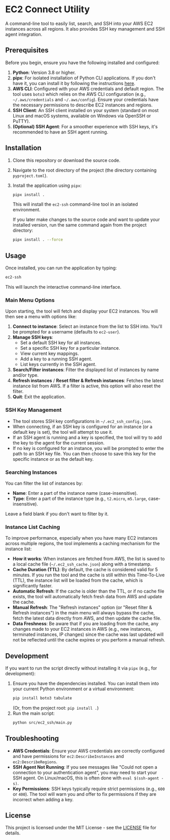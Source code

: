 # EC2 Connect Utility

A command-line tool to easily list, search, and SSH into your AWS EC2 instances across all regions. It also provides SSH key management and SSH agent integration.

## Prerequisites

Before you begin, ensure you have the following installed and configured:

1.  **Python**: Version 3.8 or higher.
2.  **pipx**: For isolated installation of Python CLI applications. If you don't have it, you can install it by following the instructions [here](https://pipx.pypa.io/stable/installation/).
3.  **AWS CLI**: Configured with your AWS credentials and default region. The tool uses `boto3` which relies on the AWS CLI configuration (e.g., `~/.aws/credentials` and `~/.aws/config`). Ensure your credentials have the necessary permissions to describe EC2 instances and regions.
4.  **SSH Client**: An SSH client installed on your system (standard on most Linux and macOS systems, available on Windows via OpenSSH or PuTTY).
5.  **(Optional) SSH Agent**: For a smoother experience with SSH keys, it's recommended to have an SSH agent running.

## Installation

1.  Clone this repository or download the source code.
2.  Navigate to the root directory of the project (the directory containing `pyproject.toml`).
3.  Install the application using `pipx`:

    ```bash
    pipx install .
    ```

    This will install the `ec2-ssh` command-line tool in an isolated environment.

    If you later make changes to the source code and want to update your installed version, run the same command again from the project directory:
    ```bash
    pipx install . --force
    ```

## Usage

Once installed, you can run the application by typing:

```bash
ec2-ssh
```

This will launch the interactive command-line interface.

### Main Menu Options

Upon starting, the tool will fetch and display your EC2 instances. You will then see a menu with options like:

1.  **Connect to instance**: Select an instance from the list to SSH into. You'll be prompted for a username (defaults to `ec2-user`).
2.  **Manage SSH keys**:
    *   Set a default SSH key for all instances.
    *   Set a specific SSH key for a particular instance.
    *   View current key mappings.
    *   Add a key to a running SSH agent.
    *   List keys currently in the SSH agent.
3.  **Search/Filter instances**: Filter the displayed list of instances by name and/or type.
4.  **Refresh instances** / **Reset filter & Refresh instances**: Fetches the latest instance list from AWS. If a filter is active, this option will also reset the filter.
5.  **Quit**: Exit the application.

### SSH Key Management

*   The tool stores SSH key configurations in `~/.ec2_ssh_config.json`.
*   When connecting, if an SSH key is configured for an instance (or a default key is set), the tool will attempt to use it.
*   If an SSH agent is running and a key is specified, the tool will try to add the key to the agent for the current session.
*   If no key is configured for an instance, you will be prompted to enter the path to an SSH key file. You can then choose to save this key for the specific instance or as the default key.

### Searching Instances

You can filter the list of instances by:
*   **Name**: Enter a part of the instance name (case-insensitive).
*   **Type**: Enter a part of the instance type (e.g., `t2.micro`, `m5.large`, case-insensitive).

Leave a field blank if you don't want to filter by it.

### Instance List Caching

To improve performance, especially when you have many EC2 instances across multiple regions, the tool implements a caching mechanism for the instance list:

*   **How it works**: When instances are fetched from AWS, the list is saved to a local cache file (`~/.ec2_ssh_cache.json`) along with a timestamp.
*   **Cache Duration (TTL)**: By default, the cache is considered valid for 5 minutes. If you run the tool and the cache is still within this Time-To-Live (TTL), the instance list will be loaded from the cache, which is significantly faster.
*   **Automatic Refresh**: If the cache is older than the TTL, or if no cache file exists, the tool will automatically fetch fresh data from AWS and update the cache.
*   **Manual Refresh**: The "Refresh instances" option (or "Reset filter & Refresh instances") in the main menu will always bypass the cache, fetch the latest data directly from AWS, and then update the cache file.
*   **Data Freshness**: Be aware that if you are loading from the cache, any changes made to your EC2 instances in AWS (e.g., new instances, terminated instances, IP changes) since the cache was last updated will not be reflected until the cache expires or you perform a manual refresh.

## Development

If you want to run the script directly without installing it via `pipx` (e.g., for development):

1.  Ensure you have the dependencies installed. You can install them into your current Python environment or a virtual environment:
    ```bash
    pip install boto3 tabulate
    ```
    (Or, from the project root: `pip install .`)
2.  Run the main script:
    ```bash
    python src/ec2_ssh/main.py
    ```

## Troubleshooting

*   **AWS Credentials**: Ensure your AWS credentials are correctly configured and have permissions for `ec2:DescribeInstances` and `ec2:DescribeRegions`.
*   **SSH Agent Not Running**: If you see messages like "Could not open a connection to your authentication agent", you may need to start your SSH agent. On Linux/macOS, this is often done with `eval $(ssh-agent -s)`.
*   **Key Permissions**: SSH keys typically require strict permissions (e.g., `600` or `400`). The tool will warn you and offer to fix permissions if they are incorrect when adding a key.

## License

This project is licensed under the MIT License - see the [LICENSE](LICENSE) file for details.
```
